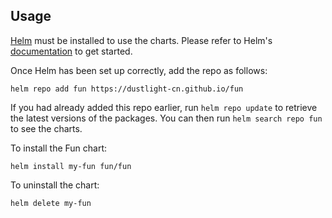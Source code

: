 ## Usage

[Helm](https://helm.sh) must be installed to use the charts.  Please refer to
Helm's [documentation](https://helm.sh/docs) to get started.

Once Helm has been set up correctly, add the repo as follows:

    helm repo add fun https://dustlight-cn.github.io/fun

If you had already added this repo earlier, run `helm repo update` to retrieve
the latest versions of the packages.  You can then run `helm search repo
fun` to see the charts.

To install the Fun chart:

    helm install my-fun fun/fun

To uninstall the chart:

    helm delete my-fun